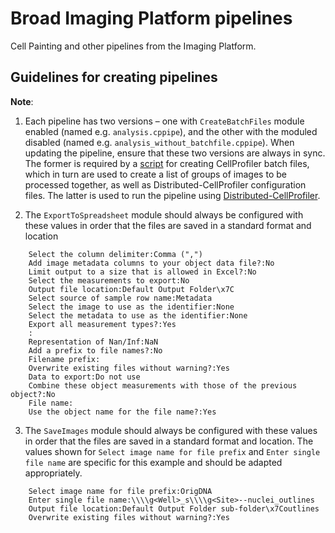 # Broad Imaging Platform pipelines

Cell Painting and other pipelines from the Imaging Platform.

## Guidelines for creating pipelines 

**Note**: 

1. Each pipeline has two versions – one with `CreateBatchFiles` module enabled (named e.g. `analysis.cppipe`), and the other with the moduled disabled (named e.g. `analysis_without_batchfile.cppipe`). When updating the pipeline, ensure that these two versions are always in sync. 
The former is required by a [script](https://github.com/broadinstitute/cellpainting_scripts/blob/master/create_batch_files.sh) for creating CellProfiler batch files, which in turn are used to create a list of groups of images to be processed together, as well as Distributed-CellProfiler configuration files. The latter is used to run the pipeline using [Distributed-CellProfiler](https://github.com/CellProfiler/Distributed-CellProfiler/wiki).

2. The `ExportToSpreadsheet` module should always be configured with these values in order that the files are saved in a standard format and location
```
    Select the column delimiter:Comma (",")
    Add image metadata columns to your object data file?:No
    Limit output to a size that is allowed in Excel?:No
    Select the measurements to export:No
    Output file location:Default Output Folder\x7C
    Select source of sample row name:Metadata
    Select the image to use as the identifier:None
    Select the metadata to use as the identifier:None
    Export all measurement types?:Yes
    :
    Representation of Nan/Inf:NaN
    Add a prefix to file names?:No
    Filename prefix:
    Overwrite existing files without warning?:Yes
    Data to export:Do not use
    Combine these object measurements with those of the previous object?:No
    File name:
    Use the object name for the file name?:Yes
```

3. The `SaveImages` module should always be configured with these values in order that the files are saved in a standard format and location. The values shown for `Select image name for file prefix` and `Enter single file name` are specific for this example and should be adapted appropriately.

```
    Select image name for file prefix:OrigDNA
    Enter single file name:\\\\g<Well>_s\\\\g<Site>--nuclei_outlines
    Output file location:Default Output Folder sub-folder\x7Coutlines
    Overwrite existing files without warning?:Yes
```
